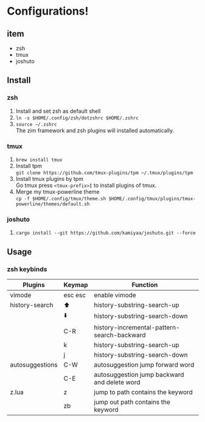 # Configurations!

## item
- zsh
- tmux
- joshuto

## Install

### zsh
1. Install and set zsh as default shell
2. `ln -s $HOME/.config/zsh/dotzshrc $HOME/.zshrc`
3. `source ~/.zshrc`  
  The zim framework and zsh plugins will installed automatically.

### tmux
1. `brew install tmux`
2. Install tpm  
  `git clone https://github.com/tmux-plugins/tpm ~/.tmux/plugins/tpm`
3. Install tmux plugins by tpm  
  Go tmux press `<tmux-prefix>I` to install plugins of tmux.
4. Merge my tmux-powerline theme  
  `cp -f $HOME/.config/tmux/theme.sh $HOME/.config/tmux/plugins/tmux-powerline/themes/default.sh`

### joshuto
1. `cargo install --git https://github.com/kamiyaa/joshuto.git --force`

## Usage

### zsh keybinds

| Plugins         | Keymap       | Function                                     |
|-----------------|--------------|----------------------------------------------|
| vimode          | esc esc      | enable vimode                                |
| history-search  | :arrow_up:   | history-substring-search-up                  |
|                 | :arrow_down: | history-substring-search-down                |
|                 | C-R          | history-incremental-pattern-search-backward  |
|                 | <VImode> k   | history-substring-search-up                  |
|                 | <VImode> j   | history-substring-search-down                |
| autosuggestions | C-W          | autosuggestion jump forward word             |
|                 | C-E          | autosuggestion jump backward and delete word |
| z.lua           | z <keyword>  | jump to path contains the keyword            |
|                 | zb <keyword> | jump out path contains the keyword           |
